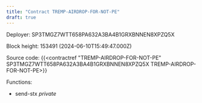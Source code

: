 ```yaml
---
title: "Contract TREMP-AIRDROP-FOR-NOT-PE"
draft: true
---
```

Deployer: SP3TMGZ7WTT658PA632A3BA4B1GRXBNNEN8XPZQ5X


 



Block height: 153491 (2024-06-10T15:49:47.000Z)

Source code: {{<contractref "TREMP-AIRDROP-FOR-NOT-PE" SP3TMGZ7WTT658PA632A3BA4B1GRXBNNEN8XPZQ5X TREMP-AIRDROP-FOR-NOT-PE>}}

Functions:

* send-stx _private_
